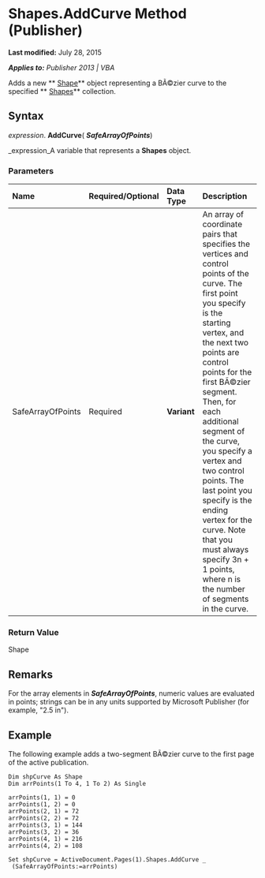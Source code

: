 
# Shapes.AddCurve Method (Publisher)

 **Last modified:** July 28, 2015

 _**Applies to:** Publisher 2013 | VBA_

Adds a new  ** [Shape](666cb7f0-62a8-f419-9838-007ef29506ee.md)** object representing a BÃ©zier curve to the specified ** [Shapes](52e069a6-d54b-a11a-1cba-96174329cb02.md)** collection.


## Syntax

 _expression_. **AddCurve**( **_SafeArrayOfPoints_**)

 _expression_A variable that represents a  **Shapes** object.


### Parameters



|**Name**|**Required/Optional**|**Data Type**|**Description**|
|:-----|:-----|:-----|:-----|
|SafeArrayOfPoints|Required| **Variant**|An array of coordinate pairs that specifies the vertices and control points of the curve. The first point you specify is the starting vertex, and the next two points are control points for the first BÃ©zier segment. Then, for each additional segment of the curve, you specify a vertex and two control points. The last point you specify is the ending vertex for the curve. Note that you must always specify 3n + 1 points, where n is the number of segments in the curve.|

### Return Value

Shape


## Remarks

For the array elements in  **_SafeArrayOfPoints_**, numeric values are evaluated in points; strings can be in any units supported by Microsoft Publisher (for example, "2.5 in").


## Example

The following example adds a two-segment BÃ©zier curve to the first page of the active publication.


```
Dim shpCurve As Shape 
Dim arrPoints(1 To 4, 1 To 2) As Single 
 
arrPoints(1, 1) = 0 
arrPoints(1, 2) = 0 
arrPoints(2, 1) = 72 
arrPoints(2, 2) = 72 
arrPoints(3, 1) = 144 
arrPoints(3, 2) = 36 
arrPoints(4, 1) = 216 
arrPoints(4, 2) = 108 
 
Set shpCurve = ActiveDocument.Pages(1).Shapes.AddCurve _ 
 (SafeArrayOfPoints:=arrPoints)
```


